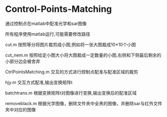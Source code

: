 # Control-Points-Matching
通过控制点在matlab中配准光学和sar图像

所有程序使用matlab运行,可能需要修改路径

cut.m 按照等分将图片裁剪成小图,例如将一张大图裁成10*10个小图

cut_nem.m 按照给定小图大小将大图裁成一定数量的小图,右侧和下侧最后剩余的小部分边会被舍弃

CtrlPointsMatching.m 交互的方式进行控制点配准与配准区域的裁剪

hjy.m 交互方式配准,输出变换矩阵t

batchtrans.m 根据变换矩阵t对图像进行变换,输出变换后的配准区域

removeblack.m 根据光学图像，删除文件夹中全黑的图像，并删除sar与红外文件夹中对应的图像
